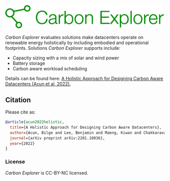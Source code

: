 <p align="center">
  <img src="imgs/Carbon_Explorer_logo.png" width="1000">
  <br />
</p>

_Carbon Explorer_ evaluates solutions make datacenters operate on renewable energy holistically by including embodied and operational footprints. Solutions _Carbon Explorer_ supports include:
* Capacity sizing with a mix of solar and wind power
* Battery storage
* Carbon aware workload scheduling

Details can be found here:
[A Holistic Approach for Designing Carbon Aware Datacenters (Acun et al, 2022).](https://arxiv.org/abs/2201.10036)


## Citation
Please cite as:
``` bibtex
@article{acun2022holistic,
  title={A Holistic Approach for Designing Carbon Aware Datacenters},
  author={Acun, Bilge and Lee, Benjamin and Maeng, Kiwan and Chakkaravarthy, Manoj and Gupta, Udit and Brooks, David and Wu, Carole-Jean},
  journal={arXiv preprint arXiv:2201.10036},
  year={2022}
}
```

### License
_Carbon Explorer_ is CC-BY-NC licensed.
